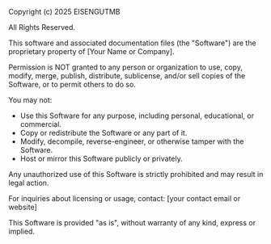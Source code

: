 Copyright (c) 2025 EISENGUTMB

All Rights Reserved.

This software and associated documentation files (the "Software") are the proprietary property of [Your Name or Company]. 

Permission is NOT granted to any person or organization to use, copy, modify, merge, publish, distribute, sublicense, and/or sell copies of the Software, or to permit others to do so.

You may not:
- Use this Software for any purpose, including personal, educational, or commercial.
- Copy or redistribute the Software or any part of it.
- Modify, decompile, reverse-engineer, or otherwise tamper with the Software.
- Host or mirror this Software publicly or privately.

Any unauthorized use of this Software is strictly prohibited and may result in legal action.

For inquiries about licensing or usage, contact: [your contact email or website]

This Software is provided "as is", without warranty of any kind, express or implied.
